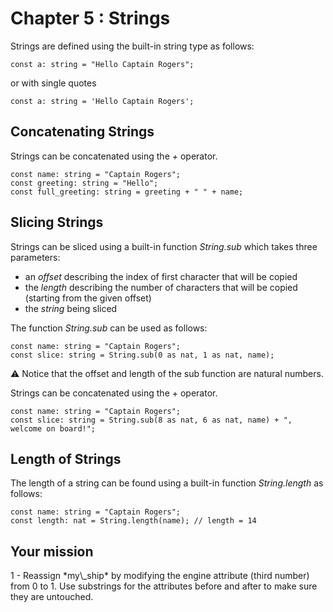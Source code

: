# Chapter 5 : Strings

<dialog character="mechanics">Red alert captain! When you powered the ship, the engines exploded... Seems like someone sabotaged the igniter! We should find out later. For now, you need to replace the damaged part.</dialog>

Strings are defined using the built-in string type as follows:

```
const a: string = "Hello Captain Rogers";
```

or with single quotes

```
const a: string = 'Hello Captain Rogers';
```

## Concatenating Strings

Strings can be concatenated using the _+_ operator.

```
const name: string = "Captain Rogers";
const greeting: string = "Hello";
const full_greeting: string = greeting + " " + name;
```

## Slicing Strings

Strings can be sliced using a built-in function _String.sub_ which takes three parameters:

- an _offset_ describing the index of first character that will be copied
- the _length_ describing the number of characters that will be copied (starting from the given offset)
- the _string_ being sliced

The function _String.sub_ can be used as follows:

```
const name: string = "Captain Rogers";
const slice: string = String.sub(0 as nat, 1 as nat, name);
```

⚠️ Notice that the offset and length of the sub function are natural numbers.

Strings can be concatenated using the + operator.

```
const name: string = "Captain Rogers";
const slice: string = String.sub(8 as nat, 6 as nat, name) + ", welcome on board!";
```

## Length of Strings

The length of a string can be found using a built-in function _String.length_ as follows:

```
const name: string = "Captain Rogers";
const length: nat = String.length(name); // length = 14
```

## Your mission

<!-- prettier-ignore -->1 - Reassign *my\_ship* by modifying the engine attribute (third number) from 0 to 1. Use substrings for the attributes before and after to make sure they are untouched.
